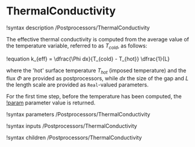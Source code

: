 # ThermalConductivity

!syntax description /Postprocessors/ThermalConductivity

The effective thermal conductivity is computed from the average value of the temperature variable,
referred to as $T_{cold}$, as follows:

!equation
k_{eff} = \dfrac{\Phi dx}{T_{cold} - T_{hot}} \dfrac{1}{L}

where the 'hot' surface temperature $T_{hot}$ (imposed temperature) and the flux $\Phi$ are provided as postprocessors, while $dx$ the size of the gap
and $L$ the length scale are provided as `Real`-valued parameters.

For the first time step, before the temperature has been computed, the [!param](/Postprocessors/ThermalConductivity/k0)
parameter value is returned.

!syntax parameters /Postprocessors/ThermalConductivity

!syntax inputs /Postprocessors/ThermalConductivity

!syntax children /Postprocessors/ThermalConductivity
